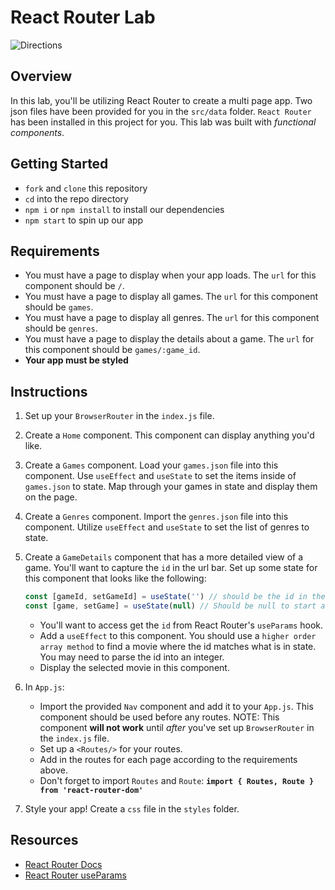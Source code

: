 # React Router Lab

![Directions](https://cdn.pixabay.com/photo/2017/07/27/04/15/directions-2543956_640.png)

## Overview

In this lab, you'll be utilizing React Router to create a multi page app. Two json files have been provided for you in the `src/data` folder. `React Router` has been installed in this project for you.  This lab was built with *functional components*.

## Getting Started

- `fork` and `clone` this repository
- `cd` into the repo directory
- `npm i` or `npm install` to install our dependencies
- `npm start` to spin up our app

## Requirements

- You must have a page to display when your app loads. The `url` for this component should be `/`.
- You must have a page to display all games. The `url` for this component should be `games`.
- You must have a page to display all genres. The `url` for this component should be `genres`.
- You must have a page to display the details about a game. The `url` for this component should be `games/:game_id`.
- **Your app must be styled**

## Instructions

1. Set up your `BrowserRouter` in the `index.js` file.
2. Create a `Home` component. This component can display anything you'd like.
3. Create a `Games` component. Load your `games.json` file into this component. Use `useEffect` and `useState` to set the items inside of `games.json` to state.
   Map through your games in state and display them on the page.
4. Create a `Genres` component. Import the `genres.json` file into this component. Utilize `useEffect` and `useState` to set the list of genres to state.
5. Create a `GameDetails` component that has a more detailed view of a game. You'll want to capture the `id` in the url bar. Set up some state for this component that looks like the following:

   ```js
   const [gameId, setGameId] = useState('') // should be the id in the url bar,
   const [game, setGame] = useState(null) // Should be null to start and later becomes an object with the selected game.
   ```

   - You'll want to access get the `id` from React Router's `useParams` hook.
   - Add a `useEffect` to this component. You should use a `higher order array method` to find a movie where the id matches what is in state. You may need to parse the id into an integer.
   - Display the selected movie in this component.

6. In `App.js`:
   - Import the provided `Nav` component and add it to your `App.js`. This component should be used before any routes. NOTE: This component **will not work** until *after* you've set up `BrowserRouter` in the `index.js` file.
   - Set up a `<Routes/>` for your routes.
   - Add in the routes for each page according to the requirements above.
   - Don't forget to import `Routes` and `Route`: **`import { Routes, Route } from 'react-router-dom'`**
7. Style your app! Create a `css` file in the `styles` folder.

## Resources

- [React Router Docs](https://reactrouter.com/docs/en/v6)
- [React Router useParams](https://reactrouter.com/docs/en/v6/api#useparams)
